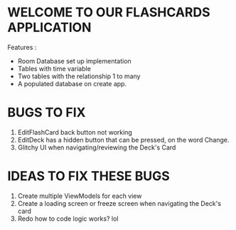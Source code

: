 # WELCOME TO OUR FLASHCARDS APPLICATION
Features : 
- Room Database set up implementation
- Tables with time variable
-  Two tables with the relationship 1 to many
- A populated database on create app.

# BUGS TO FIX 
1. EditFlashCard back button not working
2. EditDeck has a hidden button that can be pressed, on the word Change.
3. Glitchy UI when navigating/reviewing the Deck's Card

# IDEAS TO FIX THESE BUGS
1. Create multiple ViewModels for each view
2. Create a loading screen or freeze screen when navigating the Deck's card
3. Redo how to code logic works? lol
